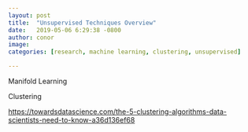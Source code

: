```yaml
---
layout: post
title:  "Unsupervised Techniques Overview"
date:   2019-05-06 6:29:38 -0800
author: conor
image: 
categories: [research, machine learning, clustering, unsupervised]

---
```


Manifold Learning

Clustering

https://towardsdatascience.com/the-5-clustering-algorithms-data-scientists-need-to-know-a36d136ef68